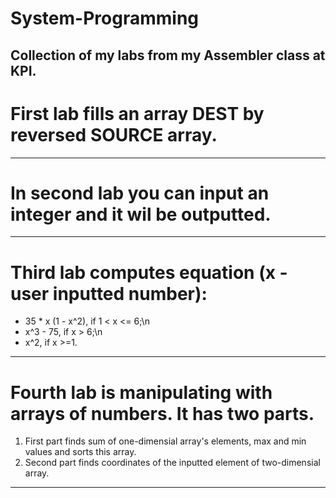 # System-Programming
Collection of my labs from my Assembler class at KPI.
---------------------------------------------------------------
# First lab fills an array DEST by reversed SOURCE array.
---------------------------------------------------------------
# In second lab you can input an integer and it wil be outputted.
---------------------------------------------------------------
# Third lab computes  equation (x - user inputted number):
* 35 * x (1 - x^2), if 1 < x <= 6;\n
* x^3 - 75, if x > 6;\n
* x^2, if x >=1.
----------------------------------------------------
# Fourth lab is manipulating with arrays of numbers. It has two parts.
1. First part finds sum of one-dimensial array's elements, max and min values and sorts this array.
2. Second part finds coordinates of the inputted element of two-dimensial array.
------------------------------------------  
